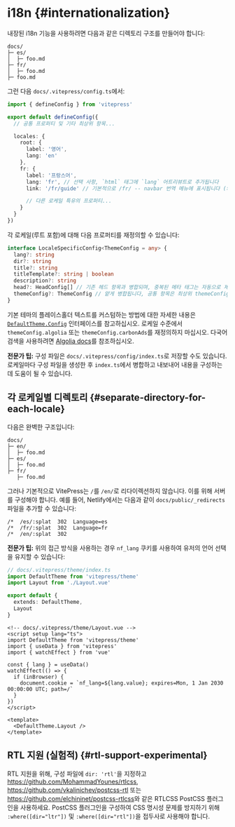 # i18n {#internationalization}

내장된 i18n 기능을 사용하려면 다음과 같은 디렉토리 구조를 만들어야 합니다:

```
docs/
├─ es/
│  ├─ foo.md
├─ fr/
│  ├─ foo.md
├─ foo.md
```

그런 다음 `docs/.vitepress/config.ts`에서:

```ts
import { defineConfig } from 'vitepress'

export default defineConfig({
  // 공통 프로퍼티 및 기타 최상위 항목...

  locales: {
    root: {
      label: '영어',
      lang: 'en'
    },
    fr: {
      label: '프랑스어',
      lang: 'fr', // 선택 사항, `html` 태그에 `lang` 어트리뷰트로 추가됩니다
      link: '/fr/guide' // 기본적으로 /fr/ -- navbar 번역 메뉴에 표시됩니다 (외부 링크 가능)

      // 다른 로케일 특유의 프로퍼티...
    }
  }
})
```

각 로케일(루트 포함)에 대해 다음 프로퍼티를 재정의할 수 있습니다:

```ts
interface LocaleSpecificConfig<ThemeConfig = any> {
  lang?: string
  dir?: string
  title?: string
  titleTemplate?: string | boolean
  description?: string
  head?: HeadConfig[] // 기존 헤드 항목과 병합되며, 중복된 메타 태그는 자동으로 제거됩니다
  themeConfig?: ThemeConfig // 얕게 병합됩니다, 공통 항목은 최상위 themeConfig 항목에 넣을 수 있습니다
}
```

기본 테마의 플레이스홀더 텍스트를 커스텀하는 방법에 대한 자세한 내용은 [`DefaultTheme.Config`](https://github.com/vuejs/vitepress/blob/main/types/default-theme.d.ts) 인터페이스를 참고하십시오. 로케일 수준에서 `themeConfig.algolia` 또는 `themeConfig.carbonAds`를 재정의하지 마십시오. 다국어 검색을 사용하려면 [Algolia docs](../reference/default-theme-search#i18n)를 참조하십시오.

**전문가 팁:** 구성 파일은 `docs/.vitepress/config/index.ts`로 저장할 수도 있습니다. 로케일마다 구성 파일을 생성한 후 `index.ts`에서 병합하고 내보내어 내용을 구성하는 데 도움이 될 수 있습니다.

## 각 로케일별 디렉토리 {#separate-directory-for-each-locale}

다음은 완벽한 구조입니다:

```
docs/
├─ en/
│  ├─ foo.md
├─ es/
│  ├─ foo.md
├─ fr/
   ├─ foo.md
```

그러나 기본적으로 VitePress는 `/`를 `/en/`로 리다이렉션하지 않습니다. 이를 위해 서버를 구성해야 합니다. 예를 들어, Netlify에서는 다음과 같이 `docs/public/_redirects` 파일을 추가할 수 있습니다:

```
/*  /es/:splat  302  Language=es
/*  /fr/:splat  302  Language=fr
/*  /en/:splat  302
```

**전문가 팁:** 위의 접근 방식을 사용하는 경우 `nf_lang` 쿠키를 사용하여 유저의 언어 선택을 유지할 수 있습니다:

```ts
// docs/.vitepress/theme/index.ts
import DefaultTheme from 'vitepress/theme'
import Layout from './Layout.vue'

export default {
  extends: DefaultTheme,
  Layout
}
```

```vue
<!-- docs/.vitepress/theme/Layout.vue -->
<script setup lang="ts">
import DefaultTheme from 'vitepress/theme'
import { useData } from 'vitepress'
import { watchEffect } from 'vue'

const { lang } = useData()
watchEffect(() => {
  if (inBrowser) {
    document.cookie = `nf_lang=${lang.value}; expires=Mon, 1 Jan 2030 00:00:00 UTC; path=/`
  }
})
</script>

<template>
  <DefaultTheme.Layout />
</template>
```

## RTL 지원 (실험적) {#rtl-support-experimental}

RTL 지원을 위해, 구성 파일에 `dir: 'rtl'`을 지정하고 <https://github.com/MohammadYounes/rtlcss>, <https://github.com/vkalinichev/postcss-rtl> 또는 <https://github.com/elchininet/postcss-rtlcss>와 같은 RTLCSS PostCSS 플러그인을 사용하세요. PostCSS 플러그인을 구성하여 CSS 명시성 문제를 방지하기 위해 `:where([dir="ltr"])` 및 `:where([dir="rtl"])`을 접두사로 사용해야 합니다.
